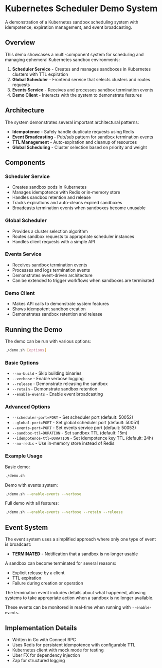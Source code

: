 # Kubernetes Scheduler Demo System

A demonstration of a Kubernetes sandbox scheduling system with idempotence, expiration management, and event broadcasting.

## Overview

This demo showcases a multi-component system for scheduling and managing ephemeral Kubernetes sandbox environments:

1. **Scheduler Service** - Creates and manages sandboxes in Kubernetes clusters with TTL expiration
2. **Global Scheduler** - Frontend service that selects clusters and routes requests 
3. **Events Service** - Receives and processes sandbox termination events
4. **Demo Client** - Interacts with the system to demonstrate features

## Architecture

The system demonstrates several important architectural patterns:

- **Idempotence** - Safely handle duplicate requests using Redis
- **Event Broadcasting** - Pub/sub pattern for sandbox termination events
- **TTL Management** - Auto-expiration and cleanup of resources
- **Global Scheduling** - Cluster selection based on priority and weight

## Components

### Scheduler Service

- Creates sandbox pods in Kubernetes
- Manages idempotence with Redis or in-memory store
- Handles sandbox retention and release
- Tracks expirations and auto-cleans expired sandboxes
- Broadcasts termination events when sandboxes become unusable

### Global Scheduler

- Provides a cluster selection algorithm
- Routes sandbox requests to appropriate scheduler instances
- Handles client requests with a simple API

### Events Service 

- Receives sandbox termination events
- Processes and logs termination events
- Demonstrates event-driven architecture
- Can be extended to trigger workflows when sandboxes are terminated

### Demo Client

- Makes API calls to demonstrate system features
- Shows idempotent sandbox creation
- Demonstrates sandbox retention and release

## Running the Demo

The demo can be run with various options:

```bash
./demo.sh [options]
```

### Basic Options

- `--no-build` - Skip building binaries
- `--verbose` - Enable verbose logging
- `--release` - Demonstrate releasing the sandbox
- `--retain` - Demonstrate sandbox retention
- `--enable-events` - Enable event broadcasting

### Advanced Options

- `--scheduler-port=PORT` - Set scheduler port (default: 50052)
- `--global-port=PORT` - Set global scheduler port (default: 50051)
- `--events-port=PORT` - Set events service port (default: 50053)
- `--sandbox-ttl=DURATION` - Set sandbox TTL (default: 15m)
- `--idempotence-ttl=DURATION` - Set idempotence key TTL (default: 24h)
- `--no-redis` - Use in-memory store instead of Redis

### Example Usage

Basic demo:
```bash
./demo.sh
```

Demo with events system:
```bash
./demo.sh --enable-events --verbose
```

Full demo with all features:
```bash
./demo.sh --enable-events --verbose --retain --release
```

## Event System

The event system uses a simplified approach where only one type of event is broadcast:

- **TERMINATED** - Notification that a sandbox is no longer usable

A sandbox can become terminated for several reasons:
- Explicit release by a client
- TTL expiration
- Failure during creation or operation

The termination event includes details about what happened, allowing systems to take appropriate action when a sandbox is no longer available.

These events can be monitored in real-time when running with `--enable-events`.

## Implementation Details

- Written in Go with Connect RPC
- Uses Redis for persistent idempotence with configurable TTL
- Kubernetes client with mock mode for testing
- Uber FX for dependency injection
- Zap for structured logging 